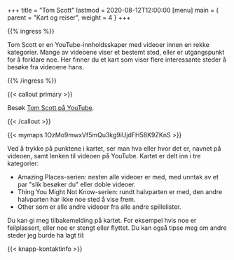 +++
title = "Tom Scott"
lastmod = 2020-08-12T12:00:00
[menu]
main = { parent = "Kart og reiser", weight = 4 }
+++

{{% ingress %}}

Tom Scott er en YouTube-innholdsskaper med videoer innen en rekke kategorier. Mange av
videoene viser et bestemt sted, eller er utgangspunkt for å forklare noe. Her finner du et 
kart som viser flere interessante steder å besøke fra videoene hans.

{{% /ingress %}}  

{{< callout primary >}}

Besøk [Tom Scott på YouTube](https://youtube.com/TomScottGo).

{{< /callout >}}

{{< mymaps 1OzMo9mwxVf5mQu3kg9iUjdFH58K9ZKnS >}}

Ved å trykke på punktene i kartet, ser man hva eller hvor det er, navnet på videoen, samt
lenken til videoen på YouTube. Kartet er delt inn i tre kategorier:

- Amazing Places-serien: nesten alle videoer er med, med unntak av et par "slik besøker du"
  eller doble videoer.
- Thing You Might Not Know-serien: rundt halvparten er med, den andre halvparten har ikke noe
  sted å vise frem.
- Other som er alle andre videoer fra alle andre spillelister.

Du kan gi meg tilbakemelding på kartet. For eksempel hvis noe er feilplassert,
eller noe er stengt eller flyttet. Du kan også tipse meg om andre steder jeg burde ha lagt til:

{{< knapp-kontaktinfo >}}
